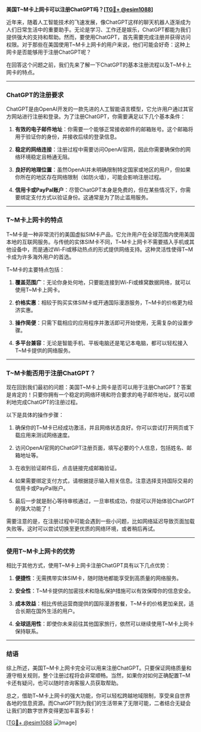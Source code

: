 **美国T~M卡上网卡可以注册ChatGPT吗？[[TG💪+ @esim1088](https://t.me/s/esim1088)]**

近年来，随着人工智能技术的飞速发展，像ChatGPT这样的聊天机器人逐渐成为人们日常生活中的重要助手。无论是学习、工作还是娱乐，ChatGPT都能为我们提供强大的支持和帮助。然而，要使用ChatGPT，首先需要完成注册并获得访问权限。对于那些在美国使用T~M卡上网卡的用户来说，他们可能会好奇：这种上网卡是否能够用于注册ChatGPT呢？

在回答这个问题之前，我们先来了解一下ChatGPT的基本注册流程以及T~M卡上网卡的特点。

---

### ChatGPT的注册要求

ChatGPT是由OpenAI开发的一款先进的人工智能语言模型，它允许用户通过其官方网站进行注册和登录。为了注册ChatGPT，你需要满足以下几个基本条件：

1. **有效的电子邮件地址**：你需要一个能够正常接收邮件的邮箱账号。这个邮箱将用于验证你的身份，并接收后续的登录信息。
   
2. **稳定的网络连接**：注册过程中需要访问OpenAI官网，因此你需要确保你的网络环境稳定且畅通无阻。

3. **良好的地理位置**：虽然OpenAI并未明确限制特定国家或地区的用户，但如果你所在的地区存在网络限制（如防火墙），可能会影响注册过程。

4. **信用卡或PayPal账户**：尽管ChatGPT本身是免费的，但在某些情况下，你需要绑定支付方式以验证身份。这通常是为了防止滥用服务。

---

### T~M卡上网卡的特点

T~M卡是一种非常流行的美国虚拟SIM卡产品，它允许用户在全球范围内使用美国本地的互联网服务。与传统的实体SIM卡不同，T~M卡上网卡不需要插入手机或其他设备中，而是通过Wi-Fi或移动热点的形式提供网络支持。这种灵活性使得T~M卡成为许多海外用户的首选。

T~M卡的主要特点包括：

1. **覆盖范围广**：无论你身处何地，只要能连接到Wi-Fi或蜂窝数据网络，就可以使用T~M卡上网卡。
   
2. **价格实惠**：相较于购买实体SIM卡或开通国际漫游服务，T~M卡的价格更为经济实惠。

3. **操作简便**：只需下载相应的应用程序并激活即可开始使用，无需复杂的设置步骤。

4. **多平台兼容**：无论是智能手机、平板电脑还是笔记本电脑，都可以轻松接入T~M卡提供的网络服务。

---

### T~M卡能否用于注册ChatGPT？

现在回到我们最初的问题：美国T~M卡上网卡是否可以用于注册ChatGPT？答案是肯定的！只要你拥有一个稳定的网络环境和符合要求的电子邮件地址，就可以顺利地完成ChatGPT的注册过程。

以下是具体的操作步骤：

1. 确保你的T~M卡已经成功激活，并且网络状态良好。你可以尝试打开网页或下载应用来测试网络速度。

2. 访问OpenAI官网的ChatGPT注册页面，填写必要的个人信息，包括姓名、邮箱地址等。

3. 在收到验证邮件后，点击链接完成邮箱验证。

4. 如果需要绑定支付方式，请根据提示输入相关信息。注意选择支持国际交易的信用卡或PayPal账户。

5. 最后一步就是耐心等待审核通过，一旦审核成功，你就可以开始体验ChatGPT的强大功能了！

需要注意的是，在注册过程中可能会遇到一些小问题，比如网络延迟导致页面加载失败等。这时可以尝试切换至更优质的网络环境，或者稍后再试。

---

### 使用T~M卡上网卡的优势

相比于其他方式，使用T~M卡上网卡注册ChatGPT具有以下几点优势：

1. **便捷性**：无需携带实体SIM卡，随时随地都能享受到高质量的网络服务。
   
2. **安全性**：T~M卡提供的加密技术和隐私保护措施可以有效保障你的信息安全。

3. **成本效益**：相比传统运营商提供的国际漫游套餐，T~M卡的价格更加亲民，适合长期在国外生活的用户。

4. **全球适用性**：即使你未来前往其他国家旅行，依然可以继续使用T~M卡上网卡保持联系。

---

### 结语

综上所述，美国T~M卡上网卡完全可以用来注册ChatGPT。只要保证网络质量和遵守相关规则，整个注册过程将会非常顺畅。当然，如果你对如何正确配置T~M卡还有疑问，也可以随时咨询客服人员获取帮助。

总之，借助T~M卡上网卡的强大功能，你可以轻松跨越地域限制，享受来自世界各地的信息资源。而ChatGPT则为我们的生活带来了无限可能，二者结合无疑会让我们的数字世界变得更加丰富多彩！

[[TG💪+ @esim1088](https://t.me/s/esim1088) ![Image](https://i.postimg.cc/4NQfJmqS/Snipaste-2025-05-13-00-14-12.png)]